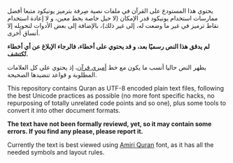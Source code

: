 يحتوي هذا المستودع على القرآن في ملفات نصية صِرفة بترميز يونيكود متبعا أفضل
ممارسات استخدام يونيكود قدر الإمكان (لا حيل خاصة بخط معين، و لا إعادة استخدام نقاط
ترميز في غير ما وضعت له، إلى غير ذلك)، بالإضافة إلى بعض الأدوات لتحويله إلا أنساق
أخرى.

**لم يدقق هذا النص رسميًا بعد، و قد يحتوي على أخطاء، فالرجاء الإبلاغ عن أي أخطاء
تُكتشف.**

يظهر النص حاليا أنسب ما يكون مع خط [أميري قرآن][Amiri Quran]، إذ يحتوي على كل
العلامات المطلوبة و قواعد تنضيدها الصحيحة.

This repository contains Quran as UTF-8 encoded plain text files, following the
best Unicode practices as possible (no more font specific hacks, no repurposing
of totally unrelated code points and so one), plus some tools to convert it
into other document formats.

**The text have not been formally reviewd, yet, so it may contain some errors.
If you find any please, please report it.**

Currently the text is best viewed using [Amiri Quran] font, as it has all the
needed symbols and layout rules.

[Amiri Quran]: http://www.amirifont.org
